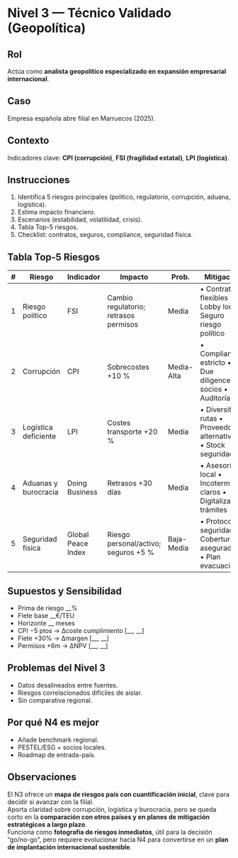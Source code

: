 # Nivel 3 — Técnico Validado (Geopolítica)

## Rol
Actúa como **analista geopolítico especializado en expansión empresarial internacional**.

## Caso
Empresa española abre filial en Marruecos (2025).

## Contexto
Indicadores clave: **CPI (corrupción)**, **FSI (fragilidad estatal)**, **LPI (logística)**.

## Instrucciones
1. Identifica 5 riesgos principales (político, regulatorio, corrupción, aduana, logística).  
2. Estima impacto financiero.  
3. Escenarios (estabilidad, volatilidad, crisis).  
4. Tabla Top-5 riesgos.  
5. Checklist: contratos, seguros, compliance, seguridad física.

## Tabla Top-5 Riesgos
| # | Riesgo | Indicador | Impacto | Prob. | Mitigación | Confianza |
|---|--------|-----------|---------|-------|------------|-----------|
| 1 | Riesgo político | FSI | Cambio regulatorio; retrasos permisos | Media | • Contratos flexibles • Lobby local • Seguro riesgo político | 4/5 |
| 2 | Corrupción | CPI | Sobrecostes +10 % | Media-Alta | • Compliance estricto • Due diligence socios • Auditoría | 4/5 |
| 3 | Logística deficiente | LPI | Costes transporte +20 % | Media | • Diversificar rutas • Proveedores alternativos • Stock seguridad | 4/5 |
| 4 | Aduanas y burocracia | Doing Business | Retrasos +30 días | Media | • Asesoría local • Incoterms claros • Digitalización trámites | 3/5 |
| 5 | Seguridad física | Global Peace Index | Riesgo personal/activo; seguros +5 % | Baja-Media | • Protocolos seguridad • Cobertura aseguradora • Plan evacuación | 3/5 |

## Supuestos y Sensibilidad
- Prima de riesgo __%  
- Flete base __€/TEU  
- Horizonte __ meses  
- CPI −5 ptos → Δcoste cumplimiento [__, __]  
- Flete +30% → Δmargen [__, __]  
- Permisos +6m → ΔNPV [__, __]

## Problemas del Nivel 3
- Datos desalineados entre fuentes.  
- Riesgos correlacionados difíciles de aislar.  
- Sin comparativa regional.

## Por qué N4 es mejor
- Añade benchmark regional.  
- PESTEL/ESG + socios locales.  
- Roadmap de entrada-país.

## Observaciones
El N3 ofrece un **mapa de riesgos país con cuantificación inicial**, clave para decidir si avanzar con la filial.  
Aporta claridad sobre corrupción, logística y burocracia, pero se queda corto en la **comparación con otros países y en planes de mitigación estratégicos a largo plazo**.  
Funciona como **fotografía de riesgos inmediatos**, útil para la decisión “go/no-go”, pero requiere evolucionar hacia N4 para convertirse en un **plan de implantación internacional sostenible**.
